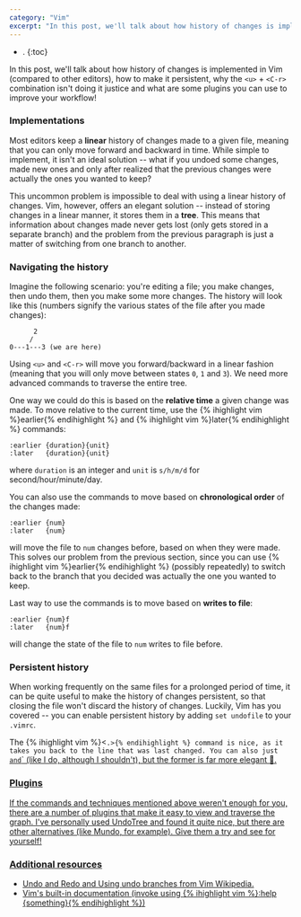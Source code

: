 ```yaml
---
category: "Vim"
excerpt: "In this post, we'll talk about how history of changes is implemented in Vim (compared to other editors), how to make it persistent, why the `<u>` + `<C-r>` combination isn't doing it justice and what are some plugins you can use to improve your workflow!"
---
```


- .
{:toc}

In this post, we'll talk about how history of changes is implemented in Vim (compared to other editors), how to make it persistent, why the `<u>` + `<C-r>` combination isn't doing it justice and what are some plugins you can use to improve your workflow!

### Implementations
Most editors keep a **linear** history of changes made to a given file, meaning that you can only move forward and backward in time. While simple to implement, it isn't an ideal solution -- what if you undoed some changes, made new ones and only after realized that the previous changes were actually the ones you wanted to keep?

This uncommon problem is impossible to deal with using a linear history of changes. Vim, however, offers an elegant solution -- instead of storing changes in a linear manner, it stores them in a **tree**. This means that information about changes made never gets lost (only gets stored in a separate branch) and the problem from the previous paragraph is just a matter of switching from one branch to another.

### Navigating the history
Imagine the following scenario: you're editing a file; you make changes, then undo them, then you make some more changes. The history will look like this (numbers signify the various states of the file after you made changes):

```
      2
     /
0---1---3 (we are here)
```

Using `<u>` and `<C-r>` will move you forward/backward in a linear fashion (meaning that you will only move between states `0`, `1` and `3`). We need more advanced commands to traverse the entire tree.

One way we could do this is based on the **relative time** a given change was made. To move relative to the current time, use the {% ihighlight vim %}earlier{% endihighlight %} and {% ihighlight vim %}later{% endihighlight %} commands:
```vim
:earlier {duration}{unit}
:later   {duration}{unit}
```
where `duration` is an integer and `unit` is `s/h/m/d` for second/hour/minute/day.

You can also use the commands to move based on **chronological order** of the changes made:
```vim
:earlier {num}
:later   {num}
```
will move the file to `num` changes before, based on when they were made. This solves our problem from the previous section, since you can use {% ihighlight vim %}earlier{% endihighlight %} (possibly repeatedly) to switch back to the branch that you decided was actually the one you wanted to keep.

Last way to use the commands is to move based on **writes to file**:
```vim
:earlier {num}f
:later   {num}f
```
will change the state of the file to `num` writes to file before.

### Persistent history
When working frequently on the same files for a prolonged period of time, it can be quite useful to make the history of changes persistent, so that closing the file won't discard the history of changes. Luckily, Vim has you covered -- you can enable persistent history by adding `set undofile` to your `.vimrc`.

The {% ihighlight vim %}<`.>{% endihighlight %} command is nice, as it takes you back to the line that was last changed. You can also just `<u>` and `<C-r>` (like I do, although I shouldn't), but the former is far more elegant 🙂.

### Plugins
If the commands and techniques mentioned above weren't enough for you, there are a number of plugins that make it easy to view and traverse the graph. I've personally used [UndoTree](https://github.com/mbbill/undotree) and found it quite nice, but there are other alternatives (like [Mundo](https://github.com/simnalamburt/vim-mundo), for example). Give them a try and see for yourself!

### Additional resources
- [Undo and Redo](https://vim.fandom.com/wiki/Undo_and_Redo) and [Using undo branches](https://vim.fandom.com/wiki/Using_undo_branches) from Vim Wikipedia.
- Vim's built-in documentation (invoke using {% ihighlight vim %}:help {something}{% endihighlight %})
